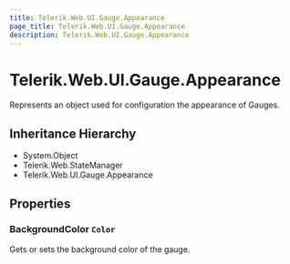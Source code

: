 ```yaml
---
title: Telerik.Web.UI.Gauge.Appearance
page_title: Telerik.Web.UI.Gauge.Appearance
description: Telerik.Web.UI.Gauge.Appearance
---
```


# Telerik.Web.UI.Gauge.Appearance

Represents an object used for configuration the appearance of Gauges.

## Inheritance Hierarchy

* System.Object
* Telerik.Web.StateManager
* Telerik.Web.UI.Gauge.Appearance

## Properties

###  BackgroundColor `Color`

Gets or sets the background color of the gauge.

